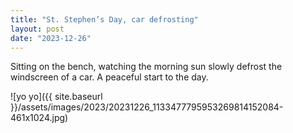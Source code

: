 ```yaml
---
title: "St. Stephen’s Day, car defrosting"
layout: post
date: "2023-12-26"
---
```


Sitting on the bench, watching the morning sun slowly defrost the windscreen of a car. A peaceful start to the day.

![yo yo]({{ site.baseurl }}/assets/images/2023/20231226_1133477795953269814152084-461x1024.jpg)
